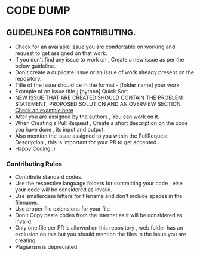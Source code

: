# CODE DUMP

## GUIDELINES FOR CONTRIBUTING.

- Check for an available issue you are comfortable on working and request to get assigned on that work.
- If you don't find any issue to work on , Create a new issue as per the below guideline.
- Don't create a duplicate issue or an issue of work already present on the repository.
- Title of the issue should be in the format -  [folder name] your work
- Example of an issue title ; [python] Quick Sort
- NEW ISSUE THAT ARE CREATED SHOULD CONTAIN THE PROBLEM STATEMENT, PROPOSED SOLUTION AND AN OVERVIEW SECTION. [Check an example here](https://github.com/tenzopy/codeIt/issues/139)
- After you are assigned by the authors , You can work on it.
- When Creating a Pull Request , Create a short description on the code you have done , its input and output.
- Also mention the Issue assigned to you within the PullRequest Description ,  this is important for your PR to get accepted.
- Happy Coding :)


### Contributing Rules

- Contribute standard codes.
- Use the respective language folders for committing your code ,  else your code will be considered as invalid.
- Use smallercase letters for filename and don't include spaces in the filename.
- Use proper file extensions for your file.
- Don't Copy paste codes from the internet as it will be considered as invalid.
- Only one file per PR is allowed on this repository , web folder has an exclusion on this but you should mention the files in the issue you are creating.
- Plagiarism is depreciated.
